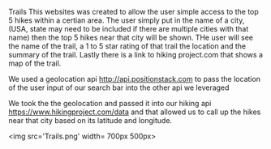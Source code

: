  Trails
This websites was created to allow the user simple access to the top 5 hikes within a certian area. The user simply put in the name of a city, (USA, state may need to be included if there are multiple cities with that name) then the top 5 hikes near that city will be shown. THe user will see the name of the trail, a 1 to 5 star rating of that trail the location and the summary of the trail. Lastly there is a link to hiking project.com that shows a map of the trail.

We used a geolocation api http://api.positionstack.com to pass the location of the user input of our search bar into the other api we leveraged

We took the the geolocation and passed it into our hiking api https://www.hikingproject.com/data and that allowed us to call up the hikes near that city based on its latitude and longitude.

<img src='Trails.png' width= 700px 500px>
